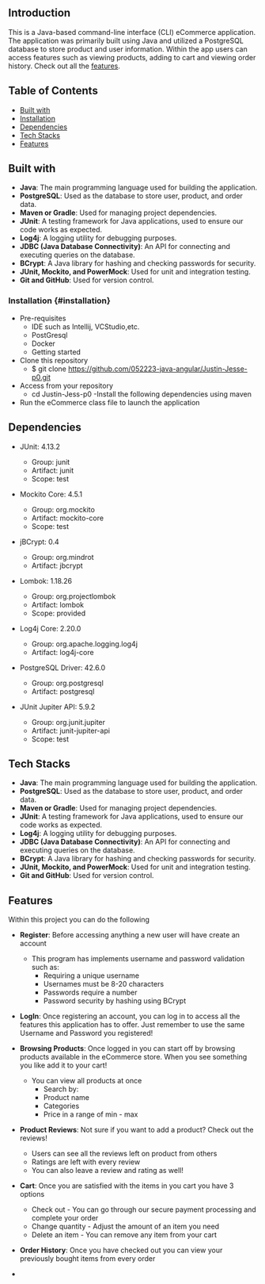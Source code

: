 ## Introduction

This is a Java-based command-line interface (CLI) eCommerce application. The application was primarily built using Java and utilized a PostgreSQL database to store product and user information.
Within the app users can access features such as viewing products, adding to cart and viewing order history. Check out all the [features](#features).
## Table of Contents

- [Built with](#built-with)
- [Installation](#installation)
- [Dependencies](#dependencies)
- [Tech Stacks](#tech-stacks)
- [Features](#features)
## Built with

- **Java**: The main programming language used for building the application.
- **PostgreSQL**: Used as the database to store user, product, and order data.
- **Maven or Gradle**: Used for managing project dependencies.
- **JUnit**: A testing framework for Java applications, used to ensure our code works as expected.
- **Log4j**: A logging utility for debugging purposes.
- **JDBC (Java Database Connectivity)**: An API for connecting and executing queries on the database.
- **BCrypt**: A Java library for hashing and checking passwords for security.
- **JUnit, Mockito, and PowerMock**: Used for unit and integration testing.
- **Git and GitHub**: Used for version control.
### Installation {#installation}
- Pre-requisites
    - IDE such as Intellij, VCStudio,etc.
    - PostGresql
    - Docker
    - Getting started
- Clone this repository
    - $ git clone https://github.com/052223-java-angular/Justin-Jesse-p0.git
- Access from your repository
    - cd Justin-Jess-p0
      -Install the following dependencies using maven
- Run the eCommerce class file to launch the application 
## Dependencies

- JUnit: 4.13.2
    - Group: junit
    - Artifact: junit
    - Scope: test

- Mockito Core: 4.5.1
    - Group: org.mockito
    - Artifact: mockito-core
    - Scope: test

- jBCrypt: 0.4
    - Group: org.mindrot
    - Artifact: jbcrypt

- Lombok: 1.18.26
    - Group: org.projectlombok
    - Artifact: lombok
    - Scope: provided

- Log4j Core: 2.20.0
    - Group: org.apache.logging.log4j
    - Artifact: log4j-core

- PostgreSQL Driver: 42.6.0
    - Group: org.postgresql
    - Artifact: postgresql

- JUnit Jupiter API: 5.9.2
    - Group: org.junit.jupiter
    - Artifact: junit-jupiter-api
    - Scope: test



## Tech Stacks

- **Java**: The main programming language used for building the application.
- **PostgreSQL**: Used as the database to store user, product, and order data.
- **Maven or Gradle**: Used for managing project dependencies.
- **JUnit**: A testing framework for Java applications, used to ensure our code works as expected.
- **Log4j**: A logging utility for debugging purposes.
- **JDBC (Java Database Connectivity)**: An API for connecting and executing queries on the database.
- **BCrypt**: A Java library for hashing and checking passwords for security.
- **JUnit, Mockito, and PowerMock**: Used for unit and integration testing.
- **Git and GitHub**: Used for version control.

## Features
Within this project you can do the following
- **Register**: Before accessing anything a new user will have create an account
    - This program has implements username and password validation such as:
        - Requiring a unique username
        - Usernames must be 8-20 characters
        - Passwords require a number
        - Password security by hashing using BCrypt
- **LogIn**: Once registering an account, you can log in to access all the features this application has to offer. Just remember to use the same Username and Password you registered!
- **Browsing Products**: Once logged in you can start off by browsing products available in the eCommerce store. When you see something you like add it to your cart!
    - You can view all products at once
        - Search by:
        - Product name
        - Categories
        - Price in a range of min - max
- **Product Reviews**: Not sure if you want to add a product? Check out the reviews!
    - Users can see all the reviews left on product from others
    - Ratings are left with every review
    - You can also leave a review and rating as well!

- **Cart**: Once you are satisfied with the items in you cart you have 3 options
    - Check out - You can go through our secure payment processing and complete your order
    - Change quantity - Adjust the amount of an item you need
    - Delete an item - You can remove any item from your cart

- **Order History**: Once you have checked out you can view your previously bought items from every order
-
